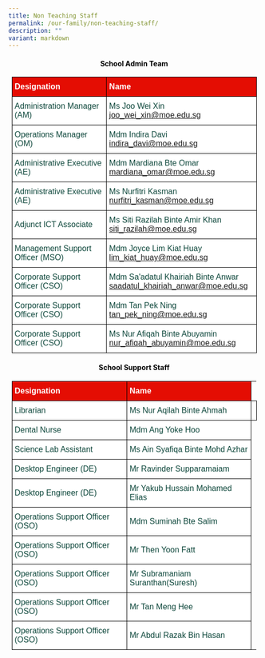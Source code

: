 ```yaml
---
title: Non Teaching Staff
permalink: /our-family/non-teaching-staff/
description: ""
variant: markdown
---
```

<style type="text/css">
.tg  {border-collapse:collapse;border-spacing:0;margin:0px auto;}
.tg td{border-color:black;border-style:solid;border-width:1px;font-family:Arial, sans-serif;font-size:16px;
  overflow:hidden;padding:10px 5px;word-break:normal;}
.tg th{border-color:black;border-style:solid;border-width:1px;font-family:Arial, sans-serif;font-size:16px;
  font-weight:normal;overflow:hidden;padding:10px 5px;word-break:normal;}
.tg .tg-yhj3{background-color:#FFF;color:#0C463A;text-align:left;vertical-align:middle}
.tg .tg-feqv{background-color:#E40D03;color:#666;font-weight:bold;text-align:left;vertical-align:middle}
.tg .tg-o5fr{background-color:#FFF;color:#FD6500;text-align:left;vertical-align:middle}
</style>

<style type="text/css">
.tg  {border-collapse:collapse;border-spacing:0;margin:0px auto;}
.tg td{border-color:black;border-style:solid;border-width:1px;font-family:Arial, sans-serif;font-size:16px;
  overflow:hidden;padding:10px 5px;word-break:normal;}
.tg th{border-color:black;border-style:solid;border-width:1px;font-family:Arial, sans-serif;font-size:16px;
  font-weight:normal;overflow:hidden;padding:10px 5px;word-break:normal;}
.tg .tg-yhj3{background-color:#FFF;color:#0C463A;text-align:left;vertical-align:middle}
.tg .tg-feqv{background-color:#E40D03;color:#666;font-weight:bold;text-align:left;vertical-align:middle}
.tg .tg-o5fr{background-color:#FFF;color:#FD6500;text-align:left;vertical-align:middle}
</style>
<h4 style="color:#000000"><center><b>School Admin Team</b></center></h4>
<table class="tg" style="undefined;table-layout: fixed; width: 491px">
</table><table class="tg" style="undefined;table-layout: fixed; width: 491px">
<colgroup>
<col style="width: 320px">
<col style="width: 320px">
</colgroup>

<tbody>
  <tr>
    <td class="tg-feqv"><span style="color:#FFFFFF;background-color:#E40D03">Designation</span></td>
    <td class="tg-feqv"><span style="color:#FFFFFF;background-color:#E40D03">Name</span></td>
  </tr>
<tr>
    <td class="tg-yhj3">Administration Manager (AM)</td>
    <td class="tg-yhj3">Ms Joo Wei Xin<br>
<a target="_blank" rel="noopener noreferrer nofollow" href="mailto: joo_wei_xin@moe.edu.sg">joo_wei_xin@moe.edu.sg</a></td></tr>
	 <tr><td class="tg-yhj3">Operations Manager (OM)</td>
    <td class="tg-yhj3">Mdm Indira Davi<br>
<a target="_blank" rel="noopener noreferrer nofollow" href="mailto: indira_davi@moe.edu.sg">indira_davi@moe.edu.sg</a></td></tr>
 <tr><td class="tg-yhj3">Administrative Executive (AE)</td>
    <td class="tg-yhj3">Mdm Mardiana Bte Omar<br>
<a target="_blank" rel="noopener noreferrer nofollow" href="mailto: mardiana_omar@moe.edu.sg">mardiana_omar@moe.edu.sg</a></td></tr>
 <tr><td class="tg-yhj3">Administrative Executive (AE)</td>
    <td class="tg-yhj3">Ms Nurfitri Kasman<br>
<a target="_blank" rel="noopener noreferrer nofollow" href="mailto: nurfitri_kasman@moe.edu.sg">nurfitri_kasman@moe.edu.sg</a></td></tr>
<tr><td class="tg-yhj3">Adjunct ICT Associate</td>
    <td class="tg-yhj3">Ms Siti Razilah Binte Amir Khan<br>
<a target="_blank" rel="noopener noreferrer nofollow" href="mailto: siti_razilah@moe.edu.sg">siti_razilah@moe.edu.sg</a></td></tr>
<tr><td class="tg-yhj3">Management Support Officer (MSO)</td>
    <td class="tg-yhj3">Mdm Joyce Lim Kiat Huay<br>
<a target="_blank" rel="noopener noreferrer nofollow" href="mailto: lim_kiat_huay@moe.edu.sg">lim_kiat_huay@moe.edu.sg</a></td></tr>
<tr><td class="tg-yhj3">Corporate Support Officer (CSO)</td>
    <td class="tg-yhj3">Mdm Sa'adatul Khairiah Binte Anwar<br>
<a target="_blank" rel="noopener noreferrer nofollow" href="mailto: saadatul_khairiah_anwar@moe.edu.sg">saadatul_khairiah_anwar@moe.edu.sg</a></td></tr>
<tr><td class="tg-yhj3">Corporate Support Officer (CSO)</td>
	<td class="tg-yhj3">Mdm Tan Pek Ning<br>
<a target="_blank" rel="noopener noreferrer nofollow" href="mailto: tan_pek_ning@moe.edu.sg">tan_pek_ning@moe.edu.sg</a></td></tr>
<tr><td class="tg-yhj3">Corporate Support Officer (CSO)</td>
<td class="tg-yhj3">Ms Nur Afiqah Binte Abuyamin<br>
<a target="_blank" rel="noopener noreferrer nofollow" href="mailto: nur_afiqah_abuyamin@moe.edu.sg">nur_afiqah_abuyamin@moe.edu.sg</a></td></tr>
</tbody>
</table>

<style type="text/css">
.tg  {border-collapse:collapse;border-spacing:0;margin:0px auto;}
.tg td{border-color:black;border-style:solid;border-width:1px;font-family:Arial, sans-serif;font-size:16px;
  overflow:hidden;padding:10px 5px;word-break:normal;}
.tg th{border-color:black;border-style:solid;border-width:1px;font-family:Arial, sans-serif;font-size:16px;
  font-weight:normal;overflow:hidden;padding:10px 5px;word-break:normal;}
.tg .tg-yhj3{background-color:#FFF;color:#0C463A;text-align:left;vertical-align:middle}
.tg .tg-feqv{background-color:#E40D03;color:#666;font-weight:bold;text-align:left;vertical-align:middle}
.tg .tg-o5fr{background-color:#FFF;color:#FD6500;text-align:left;vertical-align:middle}
</style>

<style type="text/css">
.tg  {border-collapse:collapse;border-spacing:0;margin:0px auto;}
.tg td{border-color:black;border-style:solid;border-width:1px;font-family:Arial, sans-serif;font-size:16px;
  overflow:hidden;padding:10px 5px;word-break:normal;}
.tg th{border-color:black;border-style:solid;border-width:1px;font-family:Arial, sans-serif;font-size:16px;
  font-weight:normal;overflow:hidden;padding:10px 5px;word-break:normal;}
.tg .tg-yhj3{background-color:#FFF;color:#0C463A;text-align:left;vertical-align:middle}
.tg .tg-feqv{background-color:#E40D03;color:#666;font-weight:bold;text-align:left;vertical-align:middle}
.tg .tg-o5fr{background-color:#FFF;color:#FD6500;text-align:left;vertical-align:middle}
</style>
<h4 style="color:#000000"><center><b>School Support Staff</b></center></h4>
<table class="tg" style="undefined;table-layout: fixed; width: 491px">
</table><table class="tg" style="undefined;table-layout: fixed; width: 491px">
<colgroup>
<col style="width: 320px">
<col style="width: 320px">
</colgroup>

<tbody>
  <tr>
    <td class="tg-feqv"><span style="color:#FFFFFF;background-color:#E40D03">Designation</span></td>
    <td class="tg-feqv"><span style="color:#FFFFFF;background-color:#E40D03">Name</span></td>
  </tr>
<tr>
    <td class="tg-yhj3">Librarian</td>
    <td class="tg-yhj3">Ms Nur Aqilah Binte Ahmah<br></td><td></td></tr>
	 <tr><td class="tg-yhj3">Dental Nurse</td>
    <td class="tg-yhj3">Mdm Ang Yoke Hoo<br></td></tr>
 <tr><td class="tg-yhj3">Science Lab Assistant</td>
    <td class="tg-yhj3">Ms Ain Syafiqa Binte Mohd Azhar<br></td></tr>
 <tr><td class="tg-yhj3">Desktop Engineer (DE)</td>
    <td class="tg-yhj3">Mr Ravinder Supparamaiam<br>
</td></tr>
<tr><td class="tg-yhj3">Desktop Engineer (DE)</td>
    <td class="tg-yhj3">Mr Yakub Hussain Mohamed Elias<br>
</td></tr><tr><td class="tg-yhj3">Operations Support Officer (OSO)</td>
    <td class="tg-yhj3">Mdm Suminah Bte Salim<br>
</td></tr>
<tr><td class="tg-yhj3"> Operations Support Officer (OSO)</td>
    <td class="tg-yhj3">Mr Then Yoon Fatt<br></td></tr>
<tr><td class="tg-yhj3"> Operations Support Officer (OSO)</td>
    <td class="tg-yhj3">Mr Subramaniam Suranthan(Suresh)<br></td></tr>
<tr><td class="tg-yhj3"> Operations Support Officer (OSO)</td>
    <td class="tg-yhj3">Mr Tan Meng Hee<br></td></tr>
<tr><td class="tg-yhj3"> Operations Support Officer (OSO)</td>
    <td class="tg-yhj3">Mr Abdul Razak Bin Hasan<br></td></tr>
</tbody>
</table>